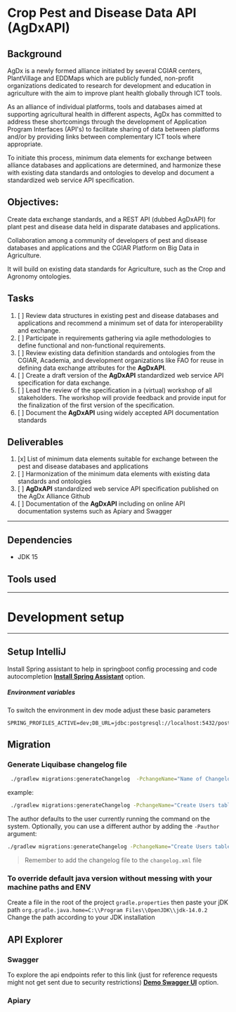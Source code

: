 # Crop Pest and Disease Data API (AgDxAPI)

## Background

AgDx is a newly formed alliance initiated by several CGIAR centers, PlantVillage and EDDMaps which are publicly funded, non-profit organizations dedicated to research for development and education in agriculture with the aim to improve plant health globally through ICT tools.

As an alliance of individual platforms, tools and databases aimed at supporting agricultural health in different aspects, AgDx has committed to address these shortcomings through the development of Application Program Interfaces (API&#39;s) to facilitate sharing of data between platforms and/or by providing links between complementary ICT tools where appropriate.

To initiate this process, minimum data elements for exchange between alliance databases and applications are determined, and harmonize these with existing data standards and ontologies to develop and document a standardized web service API specification.

## Objectives:

Create data exchange standards, and a REST API (dubbed AgDxAPI) for plant pest and disease data held in disparate databases and applications.

Collaboration among a community of developers of pest and disease databases and applications and the CGIAR Platform on Big Data in Agriculture.

It will build on existing data standards for Agriculture, such as the Crop and Agronomy ontologies.

## Tasks

1. [ ] Review data structures in existing pest and disease databases and applications and recommend a minimum set of data for interoperability and exchange.
2. [ ] Participate in requirements gathering via agile methodologies to define functional and non-functional requirements.
3. [ ] Review existing data definition standards and ontologies from the CGIAR, Academia, and development organizations like FAO for reuse in defining data exchange attributes for the **AgDxAPI**.
4. [ ] Create a draft version of the **AgDxAPI** standardized web service API specification for data exchange.
5. [ ] Lead the review of the specification in a (virtual) workshop of all stakeholders. The workshop will provide feedback and provide input for the finalization of the first version of the specification.
6. [ ] Document the **AgDxAPI** using widely accepted API documentation standards

## Deliverables

1. [x] List of minimum data elements suitable for exchange between the pest and disease databases and applications
2. [ ] Harmonization of the minimum data elements with existing data standards and ontologies
3. [ ] **AgDxAPI** standardized web service API specification published on the AgDx Alliance Github
4. [ ] Documentation of the **AgDxAPI** including on online API documentation systems such as Apiary and Swagger

---

## Dependencies

- JDK 15

## Tools used

---

# Development setup

---

## Setup IntelliJ
Install Spring assistant to help in springboot config processing and code autocompletion
[**Install Spring Assistant**](https://plugins.jetbrains.com/plugin/10229-spring-assistant/)
option.

##### Environment variables
To switch the environment in dev mode adjust these basic parameters
```
SPRING_PROFILES_ACTIVE=dev;DB_URL=jdbc:postgresql://localhost:5432/postgres;DB_USER=user;DB_PASS=pass
``` 

## Migration 
### Generate Liquibase changelog file
```bash
 ./gradlew migrations:generateChangelog  -PchangeName="Name of Changelog"
```

example:
```bash
 ./gradlew migrations:generateChangelog -PchangeName="Create Users table"
```

The author defaults to the user currently running the command on the system. Optionally, you can use a different author
by adding the `-Pauthor` argument:


```bash
./gradlew migrations:generateChangelog -PchangeName="Create Users table" -Pauthor="The Stig"
```

> Remember to add the changelog file to the `changelog.xml` file

### To override default java version without messing with your machine paths and ENV

Create a file in the root of the project `gradle.properties` then paste your jDK path `org.gradle.java.home=C:\\Program Files\\OpenJDK\\jdk-14.0.2`
Change the path according to your JDK installation

## API Explorer
### Swagger
To explore the api endpoints refer to this link (just for reference requests might not get sent due to security restrictions)
[**Demo Swagger UI**](https://app.swaggerhub.com/apis/masgeek/agdxapi/1.0.0)
option.

### Apiary
